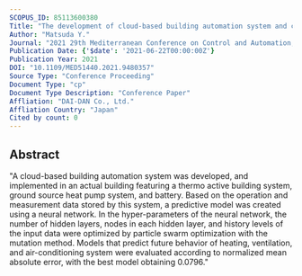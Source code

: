 ```yaml
---
SCOPUS_ID: 85113600380
Title: "The development of cloud-based building automation system and creating predictive models of HVAC system with machine learning"
Author: "Matsuda Y."
Journal: "2021 29th Mediterranean Conference on Control and Automation, MED 2021"
Publication Date: {'$date': '2021-06-22T00:00:00Z'}
Publication Year: 2021
DOI: "10.1109/MED51440.2021.9480357"
Source Type: "Conference Proceeding"
Document Type: "cp"
Document Type Description: "Conference Paper"
Affliation: "DAI-DAN Co., Ltd."
Affliation Country: "Japan"
Cited by count: 0
---
```


## Abstract
"A cloud-based building automation system was developed, and implemented in an actual building featuring a thermo active building system, ground source heat pump system, and battery. Based on the operation and measurement data stored by this system, a predictive model was created using a neural network. In the hyper-parameters of the neural network, the number of hidden layers, nodes in each hidden layer, and history levels of the input data were optimized by particle swarm optimization with the mutation method. Models that predict future behavior of heating, ventilation, and air-conditioning system were evaluated according to normalized mean absolute error, with the best model obtaining 0.0796."
